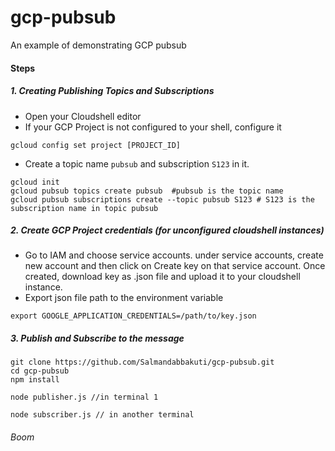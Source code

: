 # gcp-pubsub
An example of demonstrating GCP pubsub

#### Steps
##### 1. Creating Publishing Topics and Subscriptions
- Open your Cloudshell editor
- If your GCP Project is not configured to your shell, configure it

```
gcloud config set project [PROJECT_ID]
```
- Create a topic name ```pubsub``` and subscription ```S123``` in it.

```
gcloud init
gcloud pubsub topics create pubsub  #pubsub is the topic name
gcloud pubsub subscriptions create --topic pubsub S123 # S123 is the subscription name in topic pubsub

```
##### 2. Create GCP Project credentials (for unconfigured cloudshell instances)

- Go to IAM and choose service accounts. under service accounts, create new account and then click on Create key on that service account. Once created, download key as .json file and upload it to your cloudshell instance.
- Export json file path to the environment variable

```
export GOOGLE_APPLICATION_CREDENTIALS=/path/to/key.json
```

##### 3. Publish and Subscribe to the message

```
git clone https://github.com/Salmandabbakuti/gcp-pubsub.git
cd gcp-pubsub
npm install

node publisher.js //in terminal 1

node subscriber.js // in another terminal
```
###### Boom
